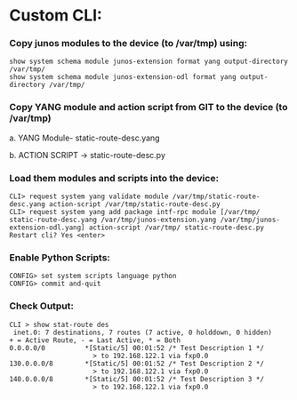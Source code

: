 # Custom CLI:
 
### Copy junos modules to the device (to /var/tmp) using:
```
show system schema module junos-extension format yang output-directory /var/tmp/
show system schema module junos-extension-odl format yang output-directory /var/tmp/
```

### Copy YANG module and action script from GIT to the device (to /var/tmp)
a. YANG Module- static-route-desc.yang

b. ACTION SCRIPT -> static-route-desc.py

### Load them modules and scripts into the device:
```
CLI> request system yang validate module /var/tmp/static-route-desc.yang action-script /var/tmp/static-route-desc.py
CLI> request system yang add package intf-rpc module [/var/tmp/ static-route-desc.yang /var/tmp/junos-extension.yang /var/tmp/junos-extension-odl.yang] action-script /var/tmp/ static-route-desc.py
Restart cli? Yes <enter>
```

### Enable Python Scripts:
```
CONFIG> set system scripts language python
CONFIG> commit and-quit
```

### Check Output:
```
CLI > show stat-route des   
 inet.0: 7 destinations, 7 routes (7 active, 0 holddown, 0 hidden)
+ = Active Route, - = Last Active, * = Both
0.0.0.0/0          *[Static/5] 00:01:52 /* Test Description 1 */
                     > to 192.168.122.1 via fxp0.0
130.0.0.0/8        *[Static/5] 00:01:52 /* Test Description 2 */
                     > to 192.168.122.1 via fxp0.0
140.0.0.0/8        *[Static/5] 00:01:52 /* Test Description 3 */
                     > to 192.168.122.1 via fxp0.0
```
